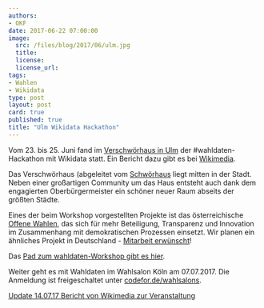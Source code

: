 ```yaml
---
authors: 
- OKF
date: 2017-06-22 07:00:00
image:
  src: /files/blog/2017/06/ulm.jpg
  title: 
  license:
  license_url: 
tags:
- Wahlen
- Wikidata
type: post
layout: post
card: true
published: true
title: "Ulm Wikidata Hackathon" 
---
```


Vom 23. bis 25. Juni fand im [Verschwörhaus in Ulm](https://verschwoerhaus.de/) der #wahldaten-Hackathon mit Wikidata statt. 
Ein Bericht dazu gibt es bei [Wikimedia](https://de.wikipedia.org/wiki/Wikipedia_Diskussion:Kurier#Bericht_vom_Wikidata-Wahldaten-Workshop).

Das Verschwörhaus (abgeleitet vom [Schwörhaus](https://de.wikipedia.org/wiki/Schw%C3%B6rhaus_(Ulm)) liegt mitten in der Stadt. Neben einer großartigen Community um das Haus entsteht auch dank dem engagierten Oberbürgermeister ein schöner neuer Raum abseits der größten Städte.

Eines der beim Workshop vorgestellten Projekte ist das österreichische [Offene Wahlen](http://offenewahlen.at/), das sich für mehr Beteiligung, Transparenz und Innovation im Zusammenhang mit demokratischen Prozessen einsetzt. Wir planen ein ähnliches Projekt in Deutschland - [Mitarbeit erwünscht](https://github.com/okfde/offenewahlen.de)!

Das [Pad zum wahldaten-Workshop gibt es hier](https://pad.okfn.de/p/wahldaten-ulm).

Weiter geht es mit Wahldaten im Wahlsalon Köln am 07.07.2017. Die Anmeldung ist freigeschaltet unter [codefor.de/wahlsalons](codefor.de/wahlsalons).


[Update 14.07.17 Bericht von Wikimedia zur Veranstaltung](https://blog.wikimedia.de/2017/07/14/bericht-vom-wikidata-wahldaten-workshop/)

